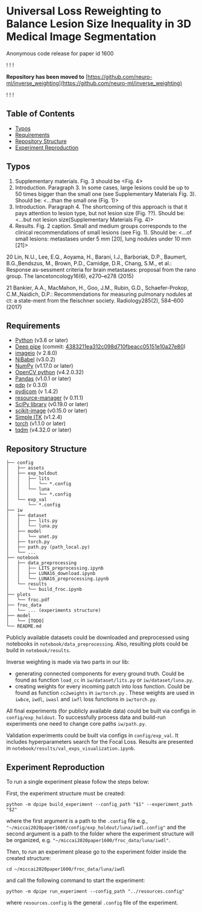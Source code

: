 # Universal Loss Reweighting to Balance Lesion Size Inequality in 3D Medical Image Segmentation
Anonymous code release for paper id 1600



! ! !

**Repository has been moved to** 
[https://github.com/neuro-ml/inverse_weighting](https://github.com/neuro-ml/inverse_weighting)

! ! !

## Table of Contents
* [Typos](#typos)
* [Requirements](#requirements)
* [Repository Structure](#repository-structure)
* [Experiment Reproduction](#experiment-reproduction)

## Typos
1. Supplementary materials. Fig. 3 should be <Fig. 4>
2. Introduction. Paragraph 3.  In some cases, large lesions could be up to 50 times bigger than the small one (see Supplementary Materials Fig. 3). Should be: <...than the small one (Fig. 1)>
3. Introduction. Paragraph 4.  The shortcoming of this approach is that it pays attention to lesion type, but not lesion size (Fig. ??). Should be: <...but not lesion size(Supplementary Materials Fig. 4)>
4. Results. Fig. 2 caption. Small and medium groups corresponds to the clinical recommendations of small lesions (see Fig. 1). Should be: <...of small lesions: metastases under 5 mm [20], lung nodules under 10 mm [21]>

20 Lin, N.U., Lee, E.Q., Aoyama, H., Barani, I.J., Barboriak, D.P., Baumert, B.G.,Bendszus,  M.,  Brown,  P.D.,  Camidge,  D.R.,  Chang,  S.M.,  et  al.:  Response  as-sessment criteria for brain metastases: proposal from the rano group. The lancetoncology16(6), e270–e278 (2015)

21 Bankier, A.A., MacMahon, H., Goo, J.M., Rubin, G.D., Schaefer-Prokop, C.M.,Naidich, D.P.: Recommendations for measuring pulmonary nodules at ct: a state-ment from the fleischner society. Radiology285(2), 584–600 (2017)

## Requirements
- [Python](https://www.python.org) (v3.6 or later)
- [Deep pipe](https://github.com/neuro-ml/deep_pipe) (commit: [4383211ea312c098d710fbeacc05151e10a27e80](https://github.com/neuro-ml/deep_pipe/tree/4383211ea312c098d710fbeacc05151e10a27e80))
- [imageio](https://pypi.org/project/imageio/) (v 2.8.0)
- [NiBabel](https://pypi.org/project/nibabel/) (v3.0.2)
- [NumPy](http://numpy.org/) (v1.17.0 or later)
- [OpenCV python](https://pypi.org/project/opencv-python/) (v4.2.0.32)
- [Pandas](https://pandas.pydata.org/) (v1.0.1 or later)
- [pdp](https://pypi.org/project/pdp/) (v 0.3.0)
- [pydicom](https://pypi.org/project/pydicom/) (v 1.4.2)
- [resource-manager](https://pypi.org/project/resource-manager/) (v 0.11.1)
- [SciPy library](https://www.scipy.org/scipylib/index.html) (v0.19.0 or later)
- [scikit-image](https://scikit-image.org) (v0.15.0 or later)
- [Simple ITK](http://www.simpleitk.org/) (v1.2.4)
- [torch](https://pypi.org/project/torch/) (v1.1.0 or later)
- [tqdm](https://tqdm.github.io) (v4.32.0 or later)

## Repository Structure
```
├── config
│   ├── assets
│   ├── exp_holdout
│   │   ├── lits
│   │   │   └── *.config
│   │   └── luna
│   │       └── *.config
│   └── exp_val
│       └── *.config
├── iw
│   ├── dataset
│   │   ├── lits.py
│   │   └── luna.py
│   ├── model
│   │   └── unet.py
│   ├── torch.py
│   ├── path.py (path_local.py)
│   └── ...
├── notebook
│   ├── data_preprocessing
│   │   ├── LITS_preprocessing.ipynb
│   │   ├── LUNA16_download.ipynb
│   │   └── LUNA16_preprocessing.ipynb
│   └── results
│       └── build_froc.ipynb
├── plots
│   └── froc.pdf
├── froc_data
│   └── ... (experiments structure)
├── model
│   └── [TODO]
└── README.md
```

Publicly available datasets could be downloaded and preprocessed
using notebooks in `notebook/data_preprocessing`. Also, resulting
plots could be build in `notebook/results`.

Inverse weighting is made via two parts in our lib:
- generating connected components for every ground truth. Could be found as
 function `load_cc` in `iw/dataset/lits.py` or `iw/dataset/luna.py`.
- creating weights for every incoming patch into loss function. Could be
found as function `cc2weights` in `iw/torch.py` .
These weights are used in `iwbce`, `iwdl`, `iwasl` and `iwfl` loss functions
in `iw/torch.py`.

All final experiments (for publicly available data) could be built via
configs in `config/exp_holdout`. To successfully process data and build-run
experiments one need to change core paths `iw/path.py`.

Validation experiments could be built via configs in `config/exp_val`. It
includes hyperparameters search for the Focal Loss. Results are presented in
`notebook/results/val_exps_visualization.ipynb`.

## Experiment Reproduction
To run a single experiment please follow the steps below:

First, the experiment structure must be created:
```
python -m dpipe build_experiment --config_path "$1" --experiment_path "$2"
```

where the first argument is a path to the `.config` file e.g., 
`"~/miccai2020paper1600/config/exp_holdout/luna/iwdl.config"`
and the second argument is a path to the folder where the experiment
structure will be organized, e.g.
`"~/miccai2020paper1600/froc_data/luna/iwdl"`.

Then, to run an experiment please go to the experiment folder inside the created structure:
```
cd ~/miccai2020paper1600/froc_data/luna/iwdl
```
and call the following command to start the experiment:
```
python -m dpipe run_experiment --config_path "../resources.config"
```
where `resources.config` is the general `.config` file of the experiment.
